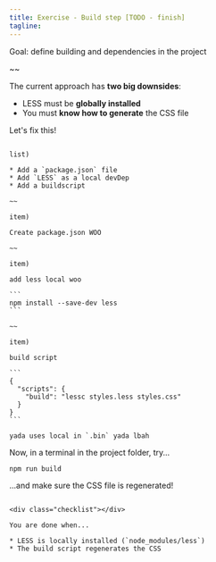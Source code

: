 ```yaml
---
title: Exercise - Build step [TODO - finish]
tagline:
---
```


<div class="goal"></div>

Goal: define building and dependencies in the project

~~

The current approach has **two big downsides**:

* LESS must be **globally installed**
* You must **know how to generate** the CSS file

Let's fix this!

~~~

list)

* Add a `package.json` file
* Add `LESS` as a local devDep
* Add a buildscript

~~

item)

Create package.json WOO

~~ 

item)

add less local woo

```
npm install --save-dev less
```

~~

item)

build script

```
{
  "scripts": {
    "build": "lessc styles.less styles.css"
  }
}
```

yada uses local in `.bin` yada lbah

~~~~

Now, in a terminal in the project folder, try...

```
npm run build
```

...and make sure the CSS file is regenerated!

~~~

<div class="checklist"></div>

You are done when...

* LESS is locally installed (`node_modules/less`)
* The build script regenerates the CSS

